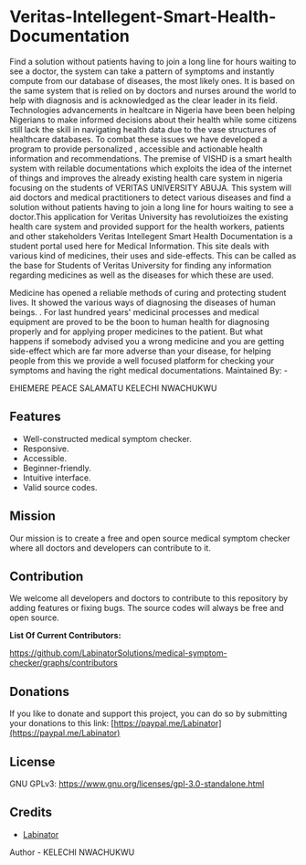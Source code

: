 # Veritas-Intellegent-Smart-Health-Documentation
 Find a solution without patients having to join a long line for hours waiting to see a doctor, the system can take a pattern of symptoms and instantly compute from our database of diseases, the most likely ones.
 It is based on the same system that is relied on by doctors and nurses around the world to help with diagnosis and is acknowledged as the clear leader in its field.
Technologies advancements in healtcare in Nigeria have been been helping Nigerians to make informed decisions about their health while some citizens still lack the skill in navigating health data due to the vase structures of healthcare databases. To combat these issues we have developed a program to provide personalized , accessible and actionable health information and recommendations.
The premise of VISHD is a smart health system with reilable documentations which exploits the idea of the internet of things and improves the already existing health care system in nigeria focusing on the students of VERITAS UNIVERSITY ABUJA.
This system will aid doctors and medical practitioners to detect various diseases and find a solution without patients having to join a long line for hours waiting to see a doctor.This application for Veritas University has revolutioizes the existing health care system and provided support for the health workers, patients and other stakeholders
Veritas Intellegent Smart Health Documentation is a student portal used here for Medical Information. This site deals with various kind of medicines, their uses and side-effects. This can be called as the base for Students of Veritas University for finding any information regarding medicines as well as the diseases for which these are used.

Medicine has opened a reliable methods of curing and protecting student lives. It showed the various ways of diagnosing the diseases of human beings. . For last hundred years' medicinal processes and medical equipment are proved to be the boon to human health for diagnosing properly and for applying proper medicines to the patient.
But what happens if somebody advised you a wrong medicine and you are getting side-effect which are far more adverse than your disease, for helping people from this we provide a well focused platform for checking your symptoms and having the right medical documentations.
Maintained By: -

EHIEMERE PEACE SALAMATU
KELECHI NWACHUKWU 
## Features

- Well-constructed medical symptom checker.
- Responsive.
- Accessible.
- Beginner-friendly.
- Intuitive interface.
- Valid source codes.


## Mission

Our mission is to create a free and open source medical symptom checker where all doctors and developers can contribute to it.

## Contribution

We welcome all developers and doctors to contribute to this repository by adding features or fixing bugs. The source codes will always be free and open source.

**List Of Current Contributors:**

https://github.com/LabinatorSolutions/medical-symptom-checker/graphs/contributors

## Donations

If you like to donate and support this project, you can do so by submitting your donations to this link: [https://paypal.me/Labinator](https://paypal.me/Labinator)

## License

GNU GPLv3: https://www.gnu.org/licenses/gpl-3.0-standalone.html

## Credits

- [Labinator](https://labinator.com/)

Author - KELECHI NWACHUKWU
